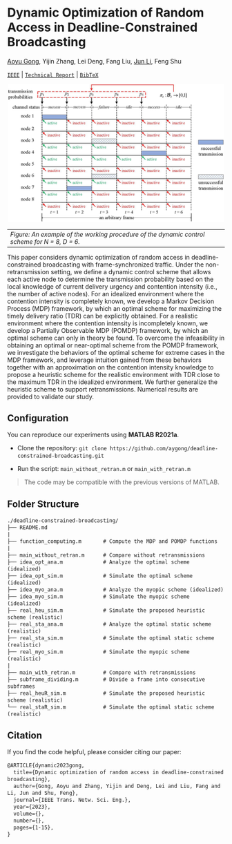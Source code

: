 # Dynamic Optimization of Random Access in Deadline-Constrained Broadcasting

[Aoyu Gong](https://aygong.com/), Yijin Zhang, Lei Deng, Fang Liu, [Jun Li](http://www.deepiiotlab.com/), Feng Shu

[`IEEE`](https://ieeexplore.ieee.org/document/10025558) | [`Technical Report`](https://aygong.com/docu/pomdpbroadcast.pdf) | [`BibTeX`](#Citation)

<div align="center">
<p>
<img src="assets/protocol.jpg" width="500"/>
</p>
</div>
<table>
      <tr><td><em>Figure: An example of the working procedure of the dynamic control scheme for N = 8, D = 6.</em></td></tr>
</table>
This paper considers dynamic optimization of random access in deadline-constrained broadcasting with frame-synchronized traffic. Under the non-retransmission setting, we define a dynamic control scheme that allows each active node to determine the transmission probability based on the local knowledge of current delivery urgency and contention intensity (i.e., the number of active nodes). For an idealized environment where the contention intensity is completely known, we develop a Markov Decision Process (MDP) framework, by which an optimal scheme for maximizing the timely delivery ratio (TDR) can be explicitly obtained. For a realistic environment where the contention intensity is incompletely known, we develop a Partially Observable MDP (POMDP) framework, by which an optimal scheme can only in theory be found. To overcome the infeasibility in obtaining an optimal or near-optimal scheme from the POMDP framework, we investigate the behaviors of the optimal scheme for extreme cases in the MDP framework, and leverage intuition gained from these behaviors together with an approximation on the contention intensity knowledge to propose a heuristic scheme for the realistic environment with TDR close to the maximum TDR in the idealized environment. We further generalize the heuristic scheme to support retransmissions. Numerical results are provided to validate our study.



## Configuration

You can reproduce our experiments using **MATLAB R2021a**.

- Clone the repository: `git clone https://github.com/aygong/deadline-constrained-broadcasting.git`

- Run the script: `main_without_retran.m` or `main_with_retran.m`

> The code may be compatible with the previous versions of MATLAB.




## Folder Structure

```
./deadline-constrained-broadcasting/
├── README.md
|
├── function_computing.m       # Compute the MDP and POMDP functions
|
├── main_without_retran.m      # Compare without retransmissions
├── idea_opt_ana.m             # Analyze the optimal scheme (idealized)
├── idea_opt_sim.m             # Simulate the optimal scheme (idealized)
├── idea_myo_ana.m             # Analyze the myopic scheme (idealized)
├── idea_myo_sim.m             # Simulate the myopic scheme (idealized)
├── real_heu_sim.m             # Simulate the proposed heuristic scheme (realistic)
├── real_sta_ana.m             # Analyze the optimal static scheme (realistic)
├── real_sta_sim.m             # Simulate the optimal static scheme (realistic)
├── real_myo_sim.m             # Simulate the myopic scheme (realistic)
|
├── main_with_retran.m         # Compare with retransmissions
├── subframe_dividing.m        # Divide a frame into consecutive subframes
├── real_heuR_sim.m            # Simulate the proposed heuristic scheme (realistic)
└── real_staR_sim.m            # Simulate the optimal static scheme (realistic)
```



## Citation

If you find the code helpful, please consider citing our paper:

```
@ARTICLE{dynamic2023gong,
  title={Dynamic optimization of random access in deadline-constrained broadcasting},
  author={Gong, Aoyu and Zhang, Yijin and Deng, Lei and Liu, Fang and Li, Jun and Shu, Feng},
  journal={IEEE Trans. Netw. Sci. Eng.},
  year={2023},
  volume={},
  number={},
  pages={1-15},
}
```
